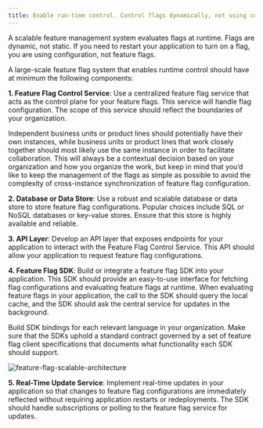 ```yaml
---
title: Enable run-time control. Control flags dynamically, not using config files.
---
```


A scalable feature management system evaluates flags at runtime. Flags are dynamic, not static. If you need to restart your application to turn on a flag, you are using configuration, not feature flags.

A large-scale feature flag system that enables runtime control should have at minimum the following components:

**1. Feature Flag Control Service**: Use a centralized feature flag service that acts as the control plane for your feature flags. This service will handle flag configuration. The scope of this service should reflect the boundaries of your organization. 

Independent business units or product lines should potentially have their own instances, while business units or product lines that work closely together should most likely use the same instance in order to facilitate collaboration. This will always be a contextual decision based on your organization and how you organize the work, but keep in mind that you’d like to keep the management of the flags as simple as possible to avoid the complexity of cross-instance synchronization of feature flag configuration.

**2. Database or Data Store**: Use a robust and scalable database or data store to store feature flag configurations. Popular choices include SQL or NoSQL databases or key-value stores. Ensure that this store is highly available and reliable.

**3. API Layer**: Develop an API layer that exposes endpoints for your application to interact with the Feature Flag Control Service. This API should allow your application to request feature flag configurations.

**4. Feature Flag SDK**: Build or integrate a feature flag SDK into your application. This SDK should provide an easy-to-use interface for fetching flag configurations and evaluating feature flags at runtime. When evaluating feature flags in your application, the call to the SDK should query the local cache, and the SDK should ask the central service for updates in the background. 

Build SDK bindings for each relevant language in your organization. Make sure that the SDKs uphold a standard contract governed by a set of feature flag client specifications that documents what functionality each SDK should support.

![feature-flag-scalable-architecture](https://github.com/Unleash/unleash/assets/87366358/e0ac76e0-992c-49ef-80be-70d2971ed937)

**5. Real-Time Update Service**: Implement real-time updates in your application so that changes to feature flag configurations are immediately reflected without requiring application restarts or redeployments. The SDK should handle subscriptions or polling to the feature flag service for updates.
